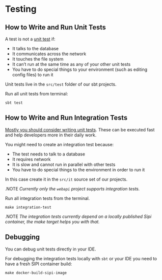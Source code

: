 <!---
 * Copyright © 2021 - 2022 Swiss National Data and Service Center for the Humanities and/or DaSCH Service Platform contributors.
 * SPDX-License-Identifier: Apache-2.0
-->

# Testing

## How to Write and Run Unit Tests

A test is not a [unit test](https://www.martinfowler.com/bliki/UnitTest.html) if:

* It talks to the database
* It communicates across the network
* It touches the file system
* It can’t run at the same time as any of your other unit tests
* You have to do special things to your environment (such as editing config files) to run it

Unit tests live in the `src/test` folder of our sbt projects.

Run all unit tests from terminal:

```shell
sbt test
```

## How to Write and Run Integration Tests

[Mostly you should consider writing unit tests](https://www.youtube.com/watch?v=VDfX44fZoMc). These can be executed fast and help developers more in their daily work.

You might need to create an integration test because:

* The test needs to talk to a database
* It requires network
* It is slow and cannot run in parallel with other tests
* You have to do special things to the environment in order to run it

In this case create it in the `src/it`  source set of our projects.

.NOTE
_Currently only the `webapi` project supports integration tests._

Run all integration tests from the terminal.

```shell
make integration-test
```

.NOTE
_The integration tests currently depend on a locally published Sipi container, the make target helps you with that._

## Debugging

You can debug unit tests directly in your IDE. 

For debugging the integration tests locally with `sbt` or your IDE you need to have a fresh SIPI container build:

```shell
make docker-build-sipi-image
```
